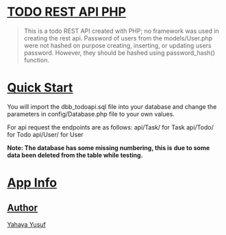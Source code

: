# [TODO REST API PHP](https://github.com/omoluabidotcom/todorestapi) 

> This is a todo REST API created with
> PHP; no framework was used in
> creating the rest api. Password 
> of users from the models/User.php 
> were not hashed on purpose creating, 
> inserting, or updating users 
> password. However, they should be 
> hashed using password_hash() function.

# [Quick Start](https://github.com/omoluabidotcom/todorestapi) 

You will import the dbb_todoapi.sql file into your 
database and change the parameters in config/Database.php
file to your own values.

For api request the endpoints are as follows:
api/Task/  for Task
api/Todo/  for Todo
api/User/  for User

**Note: The database has some missing numbering, this is**
**due to some data been deleted from the table while testing.**

# [App Info](https://github.com/omoluabidotcom/todorestapi) 

## [Author](https://github.com/omoluabidotcom) 

[Yahaya Yusuf](https://github.com/omoluabidotcom)






